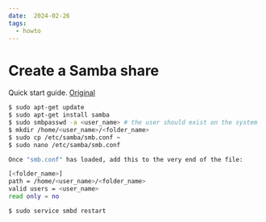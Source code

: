 ```yaml
---
date:  2024-02-26
tags:
  - howto
---
```


# Create a Samba share

Quick start guide.
[Original](https://help.ubuntu.com/community/How%20to%20Create%20a%20Network%20Share%20Via%20Samba%20Via%20CLI%20(Command-line%20interface/Linux%20Terminal)%20-%20Uncomplicated,%20Simple%20and%20Brief%20Way!)

```bash
$ sudo apt-get update
$ sudo apt-get install samba
$ sudo smbpasswd -a <user_name> # the user should exist on the system
$ mkdir /home/<user_name>/<folder_name>
$ sudo cp /etc/samba/smb.conf ~
$ sudo nano /etc/samba/smb.conf

Once "smb.conf" has loaded, add this to the very end of the file:

[<folder_name>]
path = /home/<user_name>/<folder_name>
valid users = <user_name>
read only = no

$ sudo service smbd restart
```
